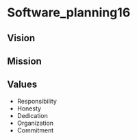 # Software_planning16

Vision
- 
Mission
- 
Values
-
- Responsibility
- Honesty
- Dedication
- Organization
- Commitment
